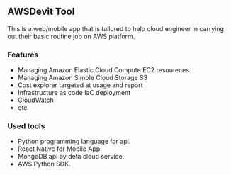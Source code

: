 ## AWSDevit Tool

This is a web/mobile app that is tailored to help cloud engineer in carrying out their basic routine job on AWS platform.

### Features

- Managing Amazon Elastic Cloud Compute EC2 resoureces
- Managing Amazon Simple Cloud Storage S3
- Cost explorer targeted at usage and report
- Infrastructure as code IaC deployment
- CloudWatch
- etc.

### Used tools

- Python programming language for api.
- React Native for Mobile App.
- MongoDB api by deta cloud service.
- AWS Python SDK.
